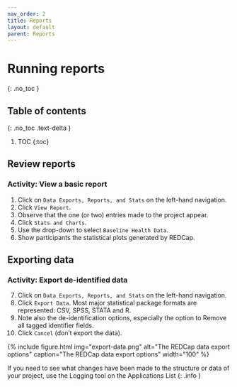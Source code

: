 ```yaml
---
nav_order: 2
title: Reports
layout: default
parent: Reports
---
```


# Running reports
{: .no_toc }

## Table of contents
{: .no_toc .text-delta }

1. TOC
{:toc}

## Review reports

### Activity: View a basic report

1. Click on `Data Exports, Reports, and Stats` on the left-hand navigation.
2. Click `View Report`.
3. Observe that the one (or two) entries made to the project appear.
4. Click `Stats and Charts`.
5. Use the drop-down to select `Baseline Health Data`.
6. Show participants the statistical plots generated by REDCap.

## Exporting data

### Activity: Export de-identified data

7. Click on `Data Exports, Reports, and Stats` on the left-hand navigation.
8. Click `Export Data`. Most major statistical package formats are represented: CSV, SPSS, STATA and R.
9. Note also the de-identification options, especially the option to Remove all tagged identifier fields.
10. Click `Cancel` (don’t export the data).

{% include figure.html img="export-data.png" alt="The REDCap data export options" caption="The REDCap data export options" width="100" %}

If you need to see what changes have been made to the structure or data of your project, use the Logging tool on the Applications List
{: .info }
